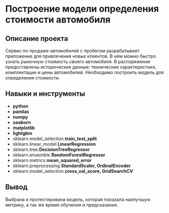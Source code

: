 # Построение модели определения стоимости автомобиля


## Описание проекта

Сервис по продаже автомобилей с пробегом  разрабатывает приложение для привлечения новых клиентов. В нём можно быстро узнать рыночную стоимость своего автомобиля. В распоряжение предоставлены исторические данные: технические характеристики, комплектации и цены автомобилей. Необходимо построить модель для определения стоимости.

## Навыки и инструменты

- **python**
- **pandas**
- **numpy**
- **seaborn**
- **matplotlib**
- **lightgbm**
- sklearn.model_selection.**train_test_split**
- sklearn.linear_model.**LinearRegression**
- sklearn.tree.**DecisionTreeRegressor**
- sklearn.ensemble.**RandomForestRegressor**
- sklearn.metrics.**mean_squared_error**
- sklearn.preprocessing.**StandardScaler, OrdinalEncoder**
- sklearn.model_selection.**cross_val_score, GridSearchCV**


## Вывод

Выбрана и протестирована модель, которая показала наилучшую метрику, а так же время обучения и предсказания.

 
